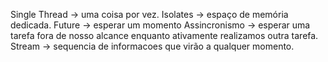 Single Thread -> uma coisa por vez.
Isolates -> espaço de memória dedicada. 
Future -> esperar um momento
Assincronismo ->  esperar uma tarefa fora de nosso alcance enquanto ativamente realizamos outra tarefa.
Stream -> sequencia de informacoes que virão a qualquer momento.